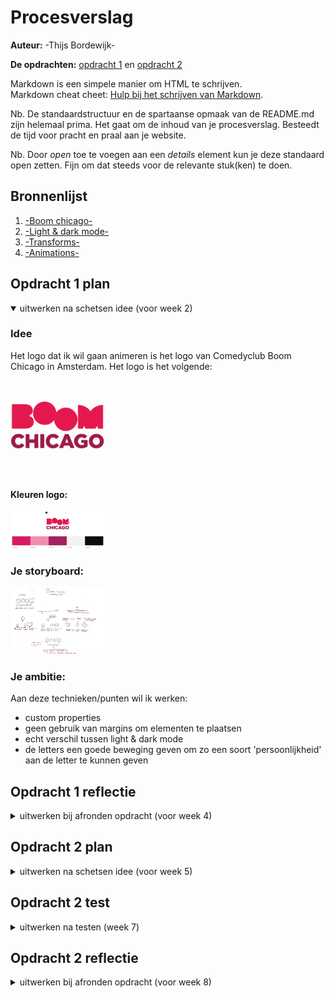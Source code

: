 # Procesverslag
**Auteur:** -Thijs Bordewijk-

**De opdrachten:** [opdracht 1](opdracht1/index.html) en [opdracht 2](opdracht2/index.html)


Markdown is een simpele manier om HTML te schrijven.  
Markdown cheat cheet: [Hulp bij het schrijven van Markdown](https://github.com/adam-p/markdown-here/wiki/Markdown-Cheatsheet).

Nb. De standaardstructuur en de spartaanse opmaak van de README.md zijn helemaal prima. Het gaat om de inhoud van je procesverslag. Besteedt de tijd voor pracht en praal aan je website.

Nb. Door *open* toe te voegen aan een *details* element kun je deze standaard open zetten. Fijn om dat steeds voor de relevante stuk(ken) te doen.



## Bronnenlijst
  1. [-Boom chicago-](https://boomchicago.nl/)
  2. [-Light & dark mode-](https://developer.mozilla.org/en-US/docs/Web/CSS/@media/prefers-color-scheme)
  3. [-Transforms- ](https://developer.mozilla.org/en-US/docs/Web/CSS/transform)
  4. [-Animations-](https://developer.mozilla.org/en-US/docs/Web/CSS/CSS_Animations/Using_CSS_animations)



## Opdracht 1 plan

<details open>
  <summary>uitwerken na schetsen idee (voor week 2)</summary>


  ### Idee
  <p>Het logo dat ik wil gaan animeren is het logo van Comedyclub Boom Chicago in Amsterdam. Het logo is het volgende:</p>
  <img src="readme-images/bcLogo.png" width="30%px" alt="Logo Boom Chicago">

  #### Kleuren logo:
  <img src="readme-images/bcKleuren.png" width="30%" alt="Kleuren Boom Chicago">


  ### Je storyboard:
  <img src="readme-images/bcStoryboard.jpg" width="30%" alt="storyboard voor opdracht 1">


  ### Je ambitie: 
  Aan deze technieken/punten wil ik werken:
  - custom properties
  - geen gebruik van margins om elementen te plaatsen
  - echt verschil tussen light & dark mode
  - de letters een goede beweging geven om zo een soort 'persoonlijkheid' aan de letter te kunnen geven
 
</details>



## Opdracht 1 reflectie

<details>
  <summary>uitwerken bij afronden opdracht (voor week 4)</summary>


  ### Je uitkomst - karakteristiek screenshot(s):
  <img src="readme-images/screenshot-1.png" width="20%" alt="uitkomst opdracht 1">
  <img src="readme-images/screenshot-2.png" width="20%" alt="uitkomst opdracht 1">
  <img src="readme-images/screenshot-3.png" width="20%" alt="uitkomst opdracht 1">


  ### Dit ging goed/Heb ik geleerd: 
  Het gebruik van custom properties ging erg goed, ik had ingeschat hier langer voor nodig te hebben maar eigenlijk ging het meteen zoals ik wou dat het ging.
  

  <img src="readme-images/code-1.png" width="30%" alt="top">


  ### Dit was lastig/Is niet gelukt:
  Responsive maken met mix-max of clamps. Ik ben er niet aan toe gekomen dit te doen dus heb ik een iets simpelere oplossing gebruikt, namelijk de positionering van het canvas met vw aangeduid in plaats van px.

  Ook had ik liever nog een soort 'spotlight' toegevoegd om de 'o' nog meer een comedian te laten lijken, hier ben ik alleen niet aan toe gekomen
  
  <img src="readme-images/code-2.png" width="30%px" alt="bummer">
</details>



## Opdracht 2 plan

<details>
  <summary>uitwerken na schetsen idee (voor week 5)</summary>


  ### Je ontwerp:
  <img src="readme-images/movieStoryboard.jpg" width="30%px" alt="Ontwerp opdracht 2">


  ### Je ambitie: 
  Aan deze technieken/punten wil ik werken:
  - Ik wil met deze opdracht goeie responsiveness hebben in mijn ontwerp. In de vorige opdracht ben ik redelijk rommelig geweest met vw, %, em en px door elkaar te gebruiken. In deze opdracht wil ik zo veel mogelijk vw gebruiken.
  - Ik wil gaan proberen om met deze opdracht het mogelijk te maken mijn ontwerp te gebruiken met alleen de pijltjestoetsen, als dit niet lukt wil ik in ieder geval het ontwerp mogelijk maken met alleen het toetsenbord.
</details>



## Opdracht 2 test

<details>
  <summary>uitwerken na testen (week 7)</summary>

  Neem minimaal 5 bevindingen op:



  ### Bevinding 1:
  Ik heb gemerkt dat het scrollen wat rommelig is als er een toetsenbord gebruikt wordt. 

  #### oplossing:
  Ik heb gemerkt dat mijn ontwerp beter werkt als ik in plaats van een infinite scroll een tinder achtige interactie maak. Zo is het makkelijker te gebruiken met het       toetsenbord, maar ook mobiel is dit een prettigere interactie
  
  (tekst en afbeeding(en)).



  ### Bevinding 2:
  Omschrijving van wat er nog niet orde was (tekst en afbeeding(en)).

  #### oplossing:
  Beschrijving hoe je het hebt hebt opgelost of als het niet gelukt is hoe je het zou oplossen (tekst en afbeeding(en)).



  ### Bevinding 3:
  ...
</details>



## Opdracht 2 reflectie

<details>
  <summary>uitwerken bij afronden opdracht (voor week 8)</summary>

  ### Je uitkomst - karakteristiek screenshot(s):
  <img src="readme-images/dummy-plaatje.svg" width="375px" alt="uitkomst opdracht 2">


  ### Dit ging goed/Heb ik geleerd: 
  Korte omschrijving met plaatje(s)

  <img src="readme-images/dummy-plaatje.svg" width="375px" alt="top">


  ### Dit was lastig/Is niet gelukt:
  Korte omschrijving met plaatje(s)

  <img src="readme-images/dummy-plaatje.svg" width="375px" alt="bummer">
</details>
